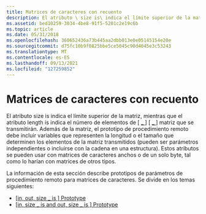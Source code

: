 ```yaml
---
title: Matrices de caracteres con recuento
description: El atributo \ size is\ indica el límite superior de la matriz, mientras que el atributo \ length is\ indica el número de elementos de matriz que se \_ \_ transmitirán.
ms.assetid: bed10259-3034-4be8-91f5-5201c2e19c6b
ms.topic: article
ms.date: 05/31/2018
ms.openlocfilehash: 360652436a73b445aa2dbb013e0e05145154e20e
ms.sourcegitcommit: d75fc10b9f0825bbe5ce5045c90d4045e3c53243
ms.translationtype: MT
ms.contentlocale: es-ES
ms.lasthandoff: 09/13/2021
ms.locfileid: "127259852"
---
```

# <a name="counted-character-arrays"></a>Matrices de caracteres con recuento

El atributo size is indica el límite superior de la matriz, mientras que el atributo length is indica el número de elementos de \[ [ \_ ](/windows/desktop/Midl/size-is) \] \[ [ \_ ](/windows/desktop/Midl/length-is) \] matriz que se transmitirán. Además de la matriz, el prototipo de procedimiento remoto debe incluir variables que representen la longitud o el tamaño que determinen los elementos de la matriz transmitidos (pueden ser parámetros independientes o incluirse con la cadena en una estructura). Estos atributos se pueden usar con matrices de caracteres anchos o de un solo byte, tal como lo harían con matrices de otros tipos.

La información de esta sección describe prototipos de parámetros de procedimiento remoto para matrices de caracteres. Se divide en los temas siguientes:

-   [\[in, out, size \_ is \] Prototype](-in-out-size-is-prototype.md)
-   [\[in, size \_ is and out, size \_ is \] Prototype](-in-size-is-and-out-size-is-prototype.md)

 

 